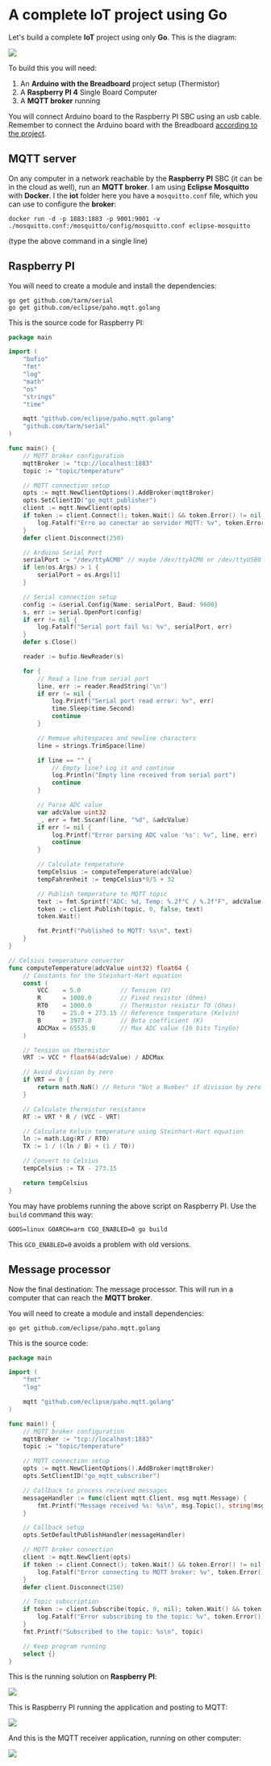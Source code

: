 # A complete IoT project using Go

Let's build a complete **IoT** project using only **Go**. This is the diagram: 

![](./Fluxograma.jpg)

To build this you will need: 

1. An **Arduino with the Breadboard** project setup (Thermistor)
2. A **Raspberry PI 4** Single Board Computer
3. A **MQTT broker** running

You will connect Arduino board to the Raspberry PI SBC using an usb cable. Remember to connect the Arduino board with the Breadboard [according to the project](../Embedded/arduino.md).

## MQTT server

On any computer in a network reachable by the **Raspberry PI** SBC (it can be in the cloud as well), run an **MQTT broker**. I am using **Eclipse Mosquitto** with **Docker**. I the **iot** folder here you have a `mosquitto.conf` file, which you can use to configure the **broker**: 

```shell
docker run -d -p 1883:1883 -p 9001:9001 -v ./mosquitto.conf:/mosquitto/config/mosquitto.conf eclipse-mosquitto
```

(type the above command in a single line)

## Raspberry PI

You will need to create a module and install the dependencies: 

```shell
go get github.com/tarm/serial
go get github.com/eclipse/paho.mqtt.golang
```

This is the source code for Raspberry PI: 

```go
package main

import (
	"bufio"
	"fmt"
	"log"
	"math"
	"os"
	"strings"
	"time"

	mqtt "github.com/eclipse/paho.mqtt.golang"
	"github.com/tarm/serial"
)

func main() {
	// MQTT broker configuration
	mqttBroker := "tcp://localhost:1883"
	topic := "topic/temperature"

	// MQTT connection setup
	opts := mqtt.NewClientOptions().AddBroker(mqttBroker)
	opts.SetClientID("go_mqtt_publisher")
	client := mqtt.NewClient(opts)
	if token := client.Connect(); token.Wait() && token.Error() != nil {
		log.Fatalf("Erro ao conectar ao servidor MQTT: %v", token.Error())
	}
	defer client.Disconnect(250)

	// Arduino Serial Port
	serialPort := "/dev/ttyACM0" // maybe /dev/ttyACM0 or /dev/ttyUSB0
	if len(os.Args) > 1 {
		serialPort = os.Args[1]
	}

	// Serial connection setup
	config := &serial.Config{Name: serialPort, Baud: 9600}
	s, err := serial.OpenPort(config)
	if err != nil {
		log.Fatalf("Serial port fail %s: %v", serialPort, err)
	}
	defer s.Close()

	reader := bufio.NewReader(s)

	for {
		// Read a line from serial port
		line, err := reader.ReadString('\n')
		if err != nil {
			log.Printf("Serial port read error: %v", err)
			time.Sleep(time.Second)
			continue
		}

		// Remove whitespaces and newline characters
		line = strings.TrimSpace(line)

		if line == "" {
			// Empty line? Log it and continue
			log.Println("Empty line received from serial port")
			continue
		}

		// Parse ADC value
		var adcValue uint32
		_, err = fmt.Sscanf(line, "%d", &adcValue)
		if err != nil {
			log.Printf("Error parsing ADC value '%s': %v", line, err)
			continue
		}

		// Calculate temperature
		tempCelsius := computeTemperature(adcValue)
		tempFahrenheit := tempCelsius*9/5 + 32

		// Publish temperature to MQTT topic
		text := fmt.Sprintf("ADC: %d, Temp: %.2f°C / %.2f°F", adcValue, tempCelsius, tempFahrenheit)
		token := client.Publish(topic, 0, false, text)
		token.Wait()

		fmt.Printf("Published to MQTT: %s\n", text)
	}
}

// Celsius temperature converter
func computeTemperature(adcValue uint32) float64 {
	// Constants for the Steinhart-Hart equation
	const (
		VCC    = 5.0           // Tension (V)
		R      = 1000.0        // Fixed resistor (Ohms)
		RT0    = 1000.0        // Thermistor resistir T0 (Ohms)
		T0     = 25.0 + 273.15 // Reference temperature (Kelvin)
		B      = 3977.0        // Beta coefficient (K)
		ADCMax = 65535.0       // Max ADC value (16 bits TinyGo)
	)

	// Tension on thermistor
	VRT := VCC * float64(adcValue) / ADCMax

	// Avoid division by zero
	if VRT == 0 {
		return math.NaN() // Return "Not a Number" if division by zero
	}

	// Calculate thermistor resistance
	RT := VRT * R / (VCC - VRT)

	// Calculate Kelvin temperature using Steinhart-Hart equation
	ln := math.Log(RT / RT0)
	TX := 1 / ((ln / B) + (1 / T0))

	// Convert to Celsius
	tempCelsius := TX - 273.15

	return tempCelsius
}

```

You may have problems running the above script on Raspberry PI. Use the `build` command this way: 

```shell
GOOS=linux GOARCH=arm CGO_ENABLED=0 go build 
```

This `GCO_ENABLED=0` avoids a problem with old versions. 

## Message processor

Now the final destination: The message processor. This will run in a computer that can reach the **MQTT broker**. 

You will need to create a module and install dependencies: 

```shell
go get github.com/eclipse/paho.mqtt.golang
```

This is the source code: 

```go
package main

import (
	"fmt"
	"log"

	mqtt "github.com/eclipse/paho.mqtt.golang"
)

func main() {
	// MQTT broker configuration
	mqttBroker := "tcp://localhost:1883"
	topic := "topic/temperature"

	// MQTT connection setup
	opts := mqtt.NewClientOptions().AddBroker(mqttBroker)
	opts.SetClientID("go_mqtt_subscriber")

	// Callback to process received messages
	messageHandler := func(client mqtt.Client, msg mqtt.Message) {
		fmt.Printf("Message received %s: %s\n", msg.Topic(), string(msg.Payload()))
	}

	// Callback setup
	opts.SetDefaultPublishHandler(messageHandler)

	// MQTT broker connection
	client := mqtt.NewClient(opts)
	if token := client.Connect(); token.Wait() && token.Error() != nil {
		log.Fatalf("Error connecting to MQTT broker: %v", token.Error())
	}
	defer client.Disconnect(250)

	// Topic subscription
	if token := client.Subscribe(topic, 0, nil); token.Wait() && token.Error() != nil {
		log.Fatalf("Error subscribing to the topic: %v", token.Error())
	}
	fmt.Printf("Subscribed to the topic: %s\n", topic)

	// Keep program running
	select {}
}

```

This is the running solution on **Raspberry PI**: 

![](./iot_completo.jpg)

This is Raspberry PI running the application and posting to MQTT: 

![](./20241028_14h58m37s_grim%20copy.png)

And this is the MQTT receiver application, running on other computer: 

![](./mqtt_receiver.png)